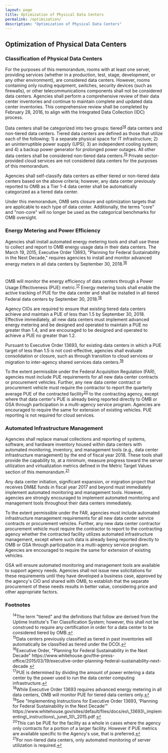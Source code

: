 ```yaml
---
layout: page
title: Optimization of Physical Data Centers
permalink: /optimization/
description: "Optimization of Physical Data Centers"
---
```


## Optimization of Physical Data Centers

### Classification of Physical Data Centers

For the purposes of this memorandum, rooms with at least one server, providing services (whether in a production, test, stage, development, or any other environment), are considered data centers. However, rooms containing only routing equipment, switches, security devices (such as firewalls), or other telecommunications components shall not be considered data centers. Agencies shall perform a comprehensive review of their data center inventories and continue to maintain complete and updated data center inventories. This comprehensive review shall be completed by February 28, 2016, to align with the Integrated Data Collection (IDC) process.

Data centers shall be categorized into two groups: tiered<sup id="fnr14"><a href="#fn14">14</a></sup> data centers and non-tiered data centers.  Tiered data centers are defined as those that utilize each of the following: 1) a separate physical space for IT infrastructure; 2) an uninterruptible power supply (UPS); 3) an independent cooling system; and 4) a backup power generator for prolonged power outages. All other data centers shall be considered non-tiered data centers.<sup id="fnr15"><a href="#fn15">15</a></sup> Private sector-provided cloud services are not considered data centers for the purposes of this memorandum.

Agencies shall self-classify data centers as either tiered or non-tiered data centers based on the above criteria; however, any data center previously reported to OMB as a Tier 1-4 data center shall be automatically categorized as a tiered data center.

Under this memorandum, OMB sets closure and optimization targets that are applicable to each type of data center. Additionally, the terms "core" and "non-core" will no longer be used as the categorical benchmarks for OMB oversight.

### Energy Metering and Power Efficiency

Agencies shall install automated energy metering tools and shall use these to collect and report to OMB energy usage data in their data centers. The March 19, 2015, Executive Order 13693, "Planning for Federal Sustainability in the Next Decade," requires agencies to install and monitor advanced energy meters in all data centers by September 30, 2018.<sup id="fnr16"><a href="#fn16">16</a></sup>
#

OMB will monitor the energy efficiency of data centers through a Power Usage Effectiveness (PUE) metric.<sup id="fnr17"><a href="#fn17">17</a></sup> Energy metering tools shall enable the active tracking of PUE for the data center and shall be installed in all tiered Federal data centers by September 30, 2018.<sup id="fnr18"><a href="#fn18">18</a></sup>

Agency CIOs are required to ensure that existing tiered data centers achieve and maintain a PUE of less than 1.5 by September 30, 2018. Effective immediately, all new data centers must implement advanced energy metering and be designed and operated to maintain a PUE no greater than 1.4, and are encouraged to be designed and operated to achieve a PUE no greater than 1.2.

Pursuant to Executive Order 13693, for existing data centers in which a PUE target of less than 1.5 is not cost-effective, agencies shall evaluate consolidation or closure, such as through transition to cloud services or migration to inter-agency shared services data centers.<sup id="fnr19"><a href="#fn19">19</a></sup>

To the extent permissible under the Federal Acquisition Regulation (FAR), agencies must include PUE requirements for all new data center contracts or procurement vehicles. Further, any new data center contract or procurement vehicle must require the contractor to report the quarterly average PUE of the contracted facility<sup id="fnr20"><a href="#fn20">20</a></sup> to the contracting agency, except where that data center's PUE is already being reported directly to OMB or GSA through participation in a multi-agency service program. Agencies are encouraged to require the same for extension of existing vehicles.  PUE reporting is not required for cloud services.

### Automated Infrastructure Management

Agencies shall replace manual collections and reporting of systems, software, and hardware inventory housed within data centers with automated monitoring, inventory, and management tools (e.g., data center infrastructure management) by the end of fiscal year 2018.  These tools shall provide the capability to, at a minimum, measure progress toward the server utilization and virtualization metrics defined in the Metric Target Values section of this memorandum.<sup id="fnr21"><a href="#fn21">21</a></sup>

Any data center initiation, significant expansion, or migration project that receives DM&E funds in fiscal year 2017 and beyond must immediately implement automated monitoring and management tools. However, agencies are strongly encouraged to implement automated monitoring and management tools throughout their data centers immediately.

To the extent permissible under the FAR, agencies must include automated infrastructure management requirements for all new data center service contracts or procurement vehicles. Further, any new data center contractor procurement vehicle must require the contractor to report to the contracting agency whether the contracted facility utilizes automated infrastructure management, except where such data is already being reported directly to OMB or GSA through participation in a multi-agency service program. Agencies are encouraged to require the same for extension of existing vehicles.

GSA will ensure automated monitoring and management tools are available to support agency needs. Agencies shall not issue new solicitations for these requirements until they have developed a business case, approved by the agency's CIO and shared with OMB, to establish that the separate procurement of these needs results in better value, considering price and other appropriate factors.


### Footnotes

<ul style="list-style-type:none">
<li id="fn14"><sup>14</sup>The term "tiered" and the definitions that follow are derived from the Uptime Institute's Tier Classification System; however, this shall not be construed to require any certification in order for a data center to be considered tiered by OMB.<a href="#fnr14">&#8617;</a></li>

<li id="fn15"><sup>15</sup>Data centers previously classified as tiered in past inventories will automatically be classified as tiered under the DCOI.<a href="#fnr15">&#8617;</a></li>

<li id="fn16"><sup>16</sup>Executive Order, "Planning for Federal Sustainability in the Next Decade" https://www.whitehouse.gov/the-press-office/2015/03/19/executive-order-planning-federal-sustainability-next-decade
<a href="#fnr16">&#8617;</a></li>

<li id="fn17"><sup>17</sup>PUE is determined by dividing the amount of power entering a data center by the power used to run the data center computing infrastructure.<a href="#fnr17">&#8617;</a></li>

<li id="fn18"><sup>18</sup>While Executive Order 13693 requires advanced energy metering in all data centers, OMB will monitor PUE for tiered data centers only.<a href="#fnr18">&#8617;</a></li>

<li id="fn19"><sup>19</sup>See "Implementing Instructions for Executive Order 13693, 'Planning for Federal Sustainability in the Next Decade'" https://www.whitehouse.gov/sites/default/files/docs/eo\_13693\_implementing\_instructions\_june\_10\_2015.pdf <a href="#fnr19">&#8617;</a></li>

<li id="fn20"><sup>20</sup>This can be PUE for the facility as a whole in cases where the agency only contracts for a portion of a larger facility. However if PUE metrics are available specific to the Agency's use, that is preferred.<a href="#fnr20">&#8617;</a></li>

<li id="fn21"><sup>21</sup>For non-tiered data centers, only automated monitoring of server utilization is required.<a href="#fnr21">&#8617;</a></li>

</ul>

